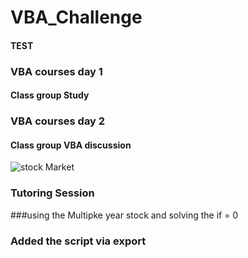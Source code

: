 # VBA_Challenge
#### TEST
### VBA courses day 1
#### Class group Study
### VBA courses day 2
#### Class group VBA discussion
  ![stock Market](Images/stockmarket.jpg)
### Tutoring Session 
###using the Multipke year stock and solving the if = 0
### Added the script via export
